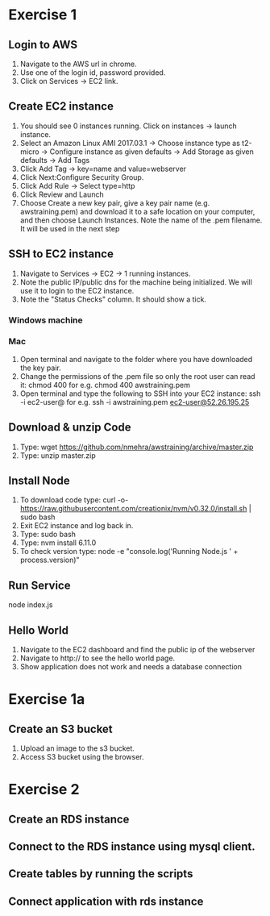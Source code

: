 # Exercise 1
## Login to AWS
1. Navigate to the AWS url in chrome.
1. Use one of the login id, password provided.
1. Click on Services -> EC2 link.

## Create EC2 instance
1. You should see 0 instances running. Click on instances -> launch instance.
1. Select an Amazon Linux AMI 2017.03.1 -> Choose instance type as t2-micro -> Configure instance as given defaults -> Add Storage as given defaults -> Add Tags
1. Click Add Tag -> key=name and value=webserver 
1. Click Next:Configure Security Group.
1. Click Add Rule -> Select type=http 
1. Click Review and Launch
1. Choose Create a new key pair, give a key pair name (e.g. awstraining.pem) and download it to a safe location on your computer, and then choose Launch Instances. Note the name of the .pem filename. It will be used in the next step

## SSH to EC2 instance
1. Navigate to Services -> EC2 -> 1 running instances.
1. Note the public IP/public dns for the machine being initialized. We will use it to login to the EC2 instance.
1. Note the "Status Checks" column. It should show a tick.

### Windows machine
### Mac
1. Open terminal and navigate to the folder where you have downloaded the key pair.
1. Change the permissions of the .pem file so only the root user can read it:
chmod 400 <key pair file>
for e.g. chmod 400 awstraining.pem
1. Open terminal and type the following to SSH into your EC2 instance:
ssh -i <key pair file> ec2-user@<public ip of ec2 launched>
for e.g. ssh -i awstraining.pem ec2-user@52.26.195.25

## Download & unzip Code
1. Type: wget https://github.com/nmehra/awstraining/archive/master.zip
1. Type: unzip master.zip

## Install Node 

1. To download code type: curl -o- https://raw.githubusercontent.com/creationix/nvm/v0.32.0/install.sh | sudo bash
1. Exit EC2 instance and log back in. 
1. Type: sudo bash
1. Type: nvm install 6.11.0
1. To check version type: node -e "console.log('Running Node.js ' + process.version)"

## Run Service
node index.js

## Hello World
1. Navigate to the EC2 dashboard and find the public ip of the webserver
1. Navigate to http://<public ip> to see the hello world page.
1. Show application does not work and needs a database connection

# Exercise 1a
## Create an S3 bucket
1. Upload an image to the s3 bucket.
2. Access S3 bucket using the browser.

# Exercise 2
## Create an RDS instance
## Connect to the RDS instance using mysql client.
## Create tables by running the scripts
## Connect application with rds instance

